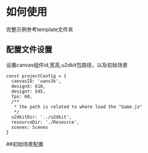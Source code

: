 # 如何使用
完整示例参考template文件夹

## 配置文件设置
设置canvas组件id,宽高,u2dkit包路径，以及初始场景

```
const projectConfig = {
  canvasID: 'uans3k',
  designX: 610, 
  designY: 545,
  fps: 60,
  /**
   * the path is related to where load the "Game.js"
   */
  u2dkitDir: '../u2dkit',
  resourceDir: './Resource',
  scenes: Scenes
}
```

##初始场景配置
